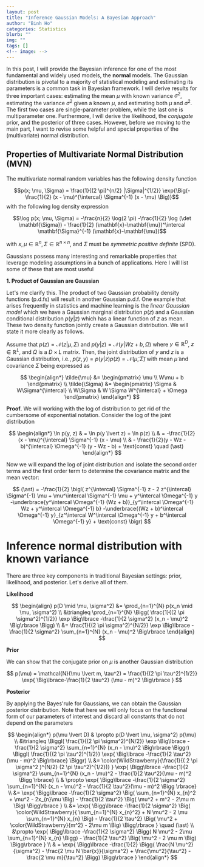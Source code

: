 ```yaml
---
layout: post
title: "Inference Gaussian Models: A Bayesian Approach"
author: "Binh Ho"
categories: Statistics
blurb: ""
img: ""
tags: []
<!-- image: -->
---
```


In this post, I will provide the Bayesian inference for one of the most 
fundamental and widely used models, the **normal** models. The Gaussian distribution is 
pivotal to a majority of statistical modeling and estimating its parameters
is a common task in Bayesian framework. I will derive results for three important 
cases: estimating the mean $\mu$ with known variance $\sigma^2$, estimating 
the variance $\sigma^2$ given a known $\mu$, and estimating both $\mu$ and $\sigma^2$.
The first two cases are single-parameter problem, while the last one is multiparameter one.
Furthermore, I will derive the likelihood, the *conjugate* prior, and the posterior of 
three cases. However, before we moving to the main part, I want to revise some helpful and special 
properties of the (multivariate) normal distribution. 

## Properties of Multivariate Normal Distribution (MVN)
The multivariate normal random variables has the following density function 

$$p(x; \mu, \Sigma) = \frac{1}{(2 \pi)^{n/2} |\Sigma|^{1/2}} \exp{\Big(-\frac{1}{2} (x - \mu)^{\intercal} \Sigma^{-1} (x - \mu) \Big)}$$
with the following log density expression

$$\log p(x; \mu, \Sigma) = -\frac{n}{2} \log(2 \pi) -\frac{1}{2} \log  (\det \mathbf{\Sigma})  - \frac{1}{2} (\mathbf{x}-\mathbf{\mu})^\intercal \mathbf{\Sigma}^{-1} (\mathbf{x}-\mathbf{\mu})$$

with $x, \mu \in \mathbb{R}^{n}, \Sigma \in \mathbb{R}^{n \times n}$, and $\Sigma$ must be *symmetric positive definite* (SPD).

Gaussians possess many interesting and remarkable properties that leverage modeling assumptions in a bunch of applications. Here I will list some of these that are most useful

**1. Product of Gaussian are Gaussian**

Let's me clarify this. The product of two Gaussian probability density functions (p.d.fs) will result in another Gaussian p.d.f. One example that arises frequently in statistics and machine learning is the *linear Gaussian model* which we have a Gaussian marginal distribution $p(z)$ and a Gaussian conditional distribution $p(y \lvert z)$ which has a linear function of $z$ as mean. These two density function jointly create a Gaussian distribution. We will state it more clearly as follows.

Assume that $p(z) = \mathcal{N}(z \lvert \mu, \Sigma)$ and $p(y \lvert z) = \mathcal{N}(y \lvert Wz + b, \Omega)$ where $y \in \mathbb{R}^{D}$, $z \in \mathbb{R}^{L}$, and $\Omega$ is a $D \times L$ matrix. Then, the joint distribution of $y$ and $z$ is a Gaussian distribution, i.e., $p(z, y) = p(y \lvert z) p(z) = \mathcal{N}(\tilde{\mu}, \tilde{\Sigma})$ with mean $\tilde{\mu}$ and covariance $\tilde{\Sigma}$ being expressed as

$$
\begin{align*}
\tilde{\mu} &= \begin{pmatrix}
                \mu \\
                W\mu + b
                \end{pmatrix} \\
\tilde{\Sigma} &= \begin{pmatrix}
\Sigma & W\Sigma^{\intercal} \\
W\Sigma & W \Sigma W^{\intercal} + \Omega
\end{pmatrix}
\end{align*}
$$

**Proof.**
We will working with the log of distribution to get rid of the cumbersome of exponential notation. Consider the log of the joint distribution 

$$
\begin{align*}
\ln p(y, z) & = \ln p(y \lvert z) + \ln p(z) \\
            & = -\frac{1}{2} (x - \mu)^{\intercal} \Sigma^{-1} (x - \mu) \\
            &   - \frac{1}{2}(y - Wz - b)^{\intercal} \Omega^{-1} (y - Wz - b) + \text{const} \quad (\ast)
\end{align*}
$$

Now we will expand the log of joint distribution and isolate the second order terms and the first order term to determine the covariance matrix and the mean vector:

$$
(\ast) = -\frac{1}{2} \bigl( z^{\intercal} \Sigma^{-1} z - 2 z^{\intercal} \Sigma^{-1} \mu + \mu^\intercal \Sigma^{-1} \mu + y^\intercal \Omega^{-1} y 
-\underbrace{y^\intercal \Omega^{-1} (Wz + b)}_{y^\intercal \Omega^{-1} Wz + y^\intercal \Omega^{-1} b} 
-\underbrace{(Wz + b)^\intercal \Omega^{-1} y}_{z^\intercal W^\intercal \Omega^{-1} y + b^\intercal \Omega^{-1} y} + \text{const} \bigr)
$$













# Inference normal distribution with known variance
There are three key components in traditional Bayesian settings: prior, likelihood, and posterior. Let's derive all of them.

**Likelihood**

$$
\begin{align}
p(D \mid \mu, \sigma^2)
&= \prod_{n=1}^{N} p(x_n \mid \mu, \sigma^2) \\
&\triangleq \prod_{n=1}^{N} \Bigg( \frac{1}{(2 \pi \sigma^2)^{1/2}} \exp \Big\lbrace -\frac{1}{2 \sigma^2} (x_n - \mu)^2 \Big\rbrace \Bigg) \\
&= \frac{1}{(2 \pi \sigma^2)^{N/2}} \exp \Big\lbrace -\frac{1}{2 \sigma^2} \sum_{n=1}^{N} (x_n - \mu)^2 \Big\rbrace
\end{align}
$$

**Prior**

We can show that the conjugate prior on $\mu$ is another Gaussian distribution 

$$
p(\mu) = \mathcal{N}(\mu \lvert m, \tau^2) = \frac{1}{(2 \pi \tau^2)^{1/2}} \exp{ \Big\lbrace-\frac{1}{2 \tau^2} (\mu - m)^2 \Big\rbrace }
$$ 

**Posterior** 

By applying the Bayes'rule for Gaussians, we can obtain the Gaussian posterior distribution. Note that here we will only focus on the functional form of our parameters of interest and discard all constants that do not depend on the parameters

$$
\begin{align*}
p(\mu \lvert D) & \propto p(D \lvert \mu, \sigma^2) p(\mu) \\
&\triangleq \Biggl( \frac{1}{(2 \pi \sigma^2)^{N/2}} \exp \Big\lbrace -\frac{1}{2 \sigma^2} \sum_{n=1}^{N} (x_n - \mu)^2 \Big\rbrace \Biggr) 
\Biggl( \frac{1}{(2 \pi \tau^2)^{1/2}} \exp{ \Big\lbrace -\frac{1}{2 \tau^2} (\mu - m)^2 \Big\rbrace} \Biggr) \\
&= \color{WildStrawberry}{\frac{1}{( 2 \pi \sigma^2 )^{N/2} (2 \pi \tau^2)^{1/2})} } \exp{ \Bigg\lbrace -\frac{1}{2 \sigma^2} \sum_{n=1}^{N} (x_n - \mu)^2 - \frac{1}{2 \tau^2}(\mu - m)^2 \Bigg \rbrace} \\
& \propto \exp{ \Bigg\lbrace -\frac{1}{2 \sigma^2} \sum_{n=1}^{N} (x_n - \mu)^2 - \frac{1}{2 \tau^2}(\mu - m)^2 \Bigg \rbrace} \\
&= \exp{ \Bigg\lbrace -\frac{1}{2 \sigma^2} \Big( \sum_{n=1}^{N} x_{n}^2 + \mu^2 - 2x_{n}\mu \Big) - \frac{1}{2 \tau^2} \Big( \mu^2 + m^2 - 2\mu m \Big) \Bigg\rbrace } \\
&= \exp{ \Bigg\lbrace -\frac{1}{2 \sigma^2} \Big( \color{WildStrawberry}{ \sum_{n=1}^{N} x_{n}^2} + N \mu^2 - 2 \mu \sum_{n=1}^{N} x_{n} \Big) - \frac{1}{2 \tau^2} \Big( \mu^2 + \color{WildStrawberry}{m^2} - 2\mu m \Big) \Bigg\rbrace } \quad (\ast) \\ 
&\propto \exp{ \Bigg\lbrace -\frac{1}{2 \sigma^2} \Bigg( N \mu^2 - 2\mu \sum_{n=1}^{N} x_{n} \Bigg) - \frac{1}{2 \tau^2} \Big( \mu^2 - 2 \mu m \Big) \Bigg\rbrace } \\
& = \exp{ \Bigg\lbrace -\frac{1}{2} \Bigg( \frac{N \mu^2}{\sigma^2} - \frac{2 \mu N \bar{x}}{\sigma^2} + \frac{\mu^2}{\tau^2} - \frac{2 \mu m}{\tau^2} \Bigg) \Bigg\rbrace }
\end{align*}
$$



